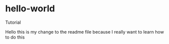 # hello-world
Tutorial

Hello this is my change to the readme file because I really want to learn how to do this
